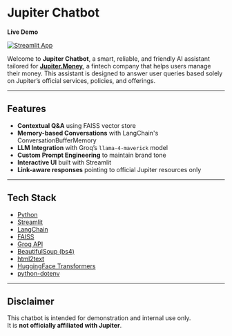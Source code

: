 # Jupiter Chatbot 
**Live Demo** 

[![Streamlit App](https://img.shields.io/badge/Launch%20App-Streamlit-ff4b4b?style=for-the-badge&logo=streamlit&logoColor=white)](https://jupiterchatbot.streamlit.app/)  

Welcome to **Jupiter Chatbot**, a smart, reliable, and friendly AI assistant tailored for [**Jupiter.Money**](https://jupiter.money), a fintech company that helps users manage their money. This assistant is designed to answer user queries based solely on Jupiter’s official services, policies, and offerings.

---

## Features

- **Contextual Q&A** using FAISS vector store
- **Memory-based Conversations** with LangChain's ConversationBufferMemory
- **LLM Integration** with Groq’s `llama-4-maverick` model
- **Custom Prompt Engineering** to maintain brand tone
- **Interactive UI** built with Streamlit
- **Link-aware responses** pointing to official Jupiter resources only

---

## Tech Stack

- [Python](https://www.python.org/)
- [Streamlit](https://streamlit.io/)
- [LangChain](https://www.langchain.com/)
- [FAISS](https://github.com/facebookresearch/faiss)
- [Groq API](https://console.groq.com/)
- [BeautifulSoup (bs4)](https://www.crummy.com/software/BeautifulSoup/)
- [html2text](https://pypi.org/project/html2text/)
- [HuggingFace Transformers](https://huggingface.co/)
- [python-dotenv](https://pypi.org/project/python-dotenv/)
---
## Disclaimer

This chatbot is intended for demonstration and internal use only.  
It is **not officially affiliated with Jupiter**.

